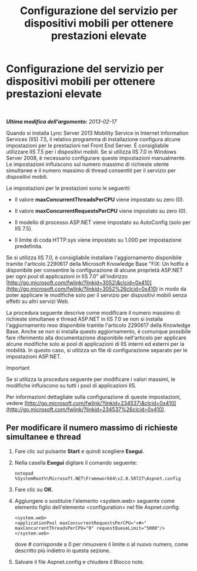 ﻿---
title: Configurazione del servizio per dispositivi mobili per ottenere prestazioni elevate
TOCTitle: Configurazione del servizio per dispositivi mobili per ottenere prestazioni elevate
ms:assetid: c2b8aadb-cffb-49f0-ba7a-e8541a1ff475
ms:mtpsurl: https://technet.microsoft.com/it-it/library/Hh690042(v=OCS.15)
ms:contentKeyID: 49301875
ms.date: 08/24/2015
mtps_version: v=OCS.15
ms.translationtype: HT
---

# Configurazione del servizio per dispositivi mobili per ottenere prestazioni elevate

 

_**Ultima modifica dell'argomento:** 2013-02-17_

Quando si installa Lync Server 2013 Mobility Service in Internet Information Services (IIS) 7.5, il relativo programma di installazione configura alcune impostazioni per le prestazioni nel Front End Server. È consigliabile utilizzare IIS 7.5 per i dispositivi mobili. Se si utilizza IIS 7.0 in Windows Server 2008, è necessario configurare queste impostazioni manualmente. Le impostazioni influiscono sul numero massimo di richieste utente simultanee e il numero massimo di thread consentiti per il servizio per dispositivi mobili.

Le impostazioni per le prestazioni sono le seguenti:

  - Il valore **maxConcurrentThreadsPerCPU** viene impostato su zero (0).

  - Il valore **maxConcurrentRequestsPerCPU** viene impostato su zero (0).

  - Il modello di processo ASP.NET viene impostato su AutoConfig (solo per IIS 7.5).

  - Il limite di coda HTTP.sys viene impostato su 1.000 per impostazione predefinita.

Se si utilizza IIS 7.0, è consigliabile installare l'aggiornamento disponibile tramite l'articolo 2290617 della Microsoft Knowledge Base "FIX: Un hotfix è disponibile per consentire la configurazione di alcune proprietà ASP.NET per ogni pool di applicazioni in IIS 7.0" all'indirizzo [http://go.microsoft.com/fwlink/?linkid=3052\&clcid=0x410](http://go.microsoft.com/fwlink/?linkid=3052%26clcid=0x410) in modo da poter applicare le modifiche solo per il servizio per dispositivi mobili senza effetti su altri servizi Web.

La procedura seguente descrive come modificare il numero massimo di richieste simultanee e thread ASP.NET in IIS 7.0 se non si installa l'aggiornamento reso disponibile tramite l'articolo 2290617 della Knowledge Base. Anche se non si installa questo aggiornamento, è comunque possibile fare riferimento alla documentazione disponibile nell'articolo per applicare alcune modifiche solo ai pool di applicazioni di IIS interni ed esterni per la mobilità. In questo caso, si utilizza un file di configurazione separato per le impostazioni ASP.NET.

> [!IMPORTANT]  
> Se si utilizza la procedura seguente per modificare i valori massimi, le modifiche influiscono su tutti i pool di applicazioni IIS.

Per informazioni dettagliate sulla configurazione di queste impostazioni, vedere [http://go.microsoft.com/fwlink/?linkid=234537\&clcid=0x410](http://go.microsoft.com/fwlink/?linkid=234537%26clcid=0x410).

## Per modificare il numero massimo di richieste simultanee e thread

1.  Fare clic sul pulsante **Start** e quindi scegliere **Esegui**.

2.  Nella casella **Esegui** digitare il comando seguente:
    
        notepad %SystemRoot%\Microsoft.NET\Framework64\v2.0.50727\Aspnet.config

3.  Fare clic su **OK**.

4.  Aggiungere o sostituire l'elemento \<system.web\> seguente come elemento figlio dell'elemento \<configuration\> nel file Aspnet.config:
    
        <system.web>
        <applicationPool maxConcurrentRequestsPerCPU="<#>" maxConcurrentThreadsPerCPU="0" requestQueueLimit="5000"/>
        </system.web>
    
    dove \# corrisponde a 0 per rimuovere il limite o al nuovo numero, come descritto più indietro in questa sezione.

5.  Salvare il file Aspnet.config e chiudere il Blocco note.

